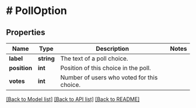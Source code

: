 # # PollOption

## Properties

Name | Type | Description | Notes
------------ | ------------- | ------------- | -------------
**label** | **string** | The text of a poll choice. |
**position** | **int** | Position of this choice in the poll. |
**votes** | **int** | Number of users who voted for this choice. |

[[Back to Model list]](../../README.md#models) [[Back to API list]](../../README.md#endpoints) [[Back to README]](../../README.md)
